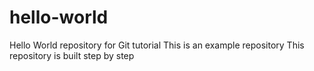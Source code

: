 # hello-world
Hello World repository for Git tutorial
This is an example repository 
This repository is built step by step